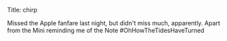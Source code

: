Title: chirp

Missed the Apple fanfare last night, but didn't miss much, apparently. Apart from the Mini reminding me of the Note #OhHowTheTidesHaveTurned
